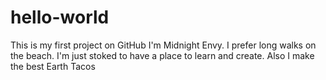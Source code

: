 # hello-world
This is my first project on GitHub
I'm Midnight Envy. I prefer long walks on the beach. I'm just stoked to have a place to learn and create.
Also I make the best Earth Tacos
